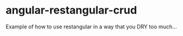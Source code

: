 angular-restangular-crud
========================

Example of how to use restangular in a way that you DRY too much... 

